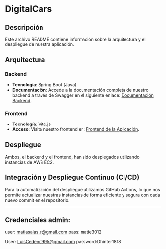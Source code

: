 # DigitalCars

## Descripción

Este archivo README contiene información sobre la arquitectura y el despliegue de nuestra aplicación.

## Arquitectura

### Backend

- **Tecnología**: Spring Boot (Java)
- **Documentación**: Accede a la documentación completa de nuestro backend a través de Swagger en el siguiente enlace: [Documentación Backend](http://ec2-3-142-200-91.us-east-2.compute.amazonaws.com:8080/swagger-ui/index.html#).

### Frontend

- **Tecnología**: Vite.js
- **Acceso**: Visita nuestro frontend en: [Frontend de la Aplicación](http://ec2-18-222-114-85.us-east-2.compute.amazonaws.com:3000/).

## Despliegue

Ambos, el backend y el frontend, han sido desplegados utilizando instancias de AWS EC2.

## Integración y Despliegue Continuo (CI/CD)

Para la automatización del despliegue utilizamos GitHub Actions, lo que nos permite actualizar nuestras instancias de forma eficiente y segura con cada nuevo commit en el repositorio.

---
##  Credenciales admin:

user: matiasalas.e@gmail.com 
pass: matie3012

User: LuisCedeno995@gmail.com
password:Dhinter1818